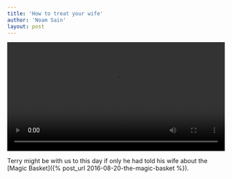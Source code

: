 ```yaml
---
title: 'How to treat your wife'
author: 'Noam Sain'
layout: post
---
```


<video controls width="100%">
<source src="/assets/2021/2021-02-how-to-treat-your-spouse.mp4" title="How to treat your wife" type="video/mp4">
</video>

Terry might be with us to this day if only he had told his wife about the [Magic Basket]({% post_url 2016-08-20-the-magic-basket %}).

